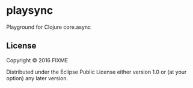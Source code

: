 # playsync

Playground for Clojure core.async

## License

Copyright © 2016 FIXME

Distributed under the Eclipse Public License either version 1.0 or (at
your option) any later version.
